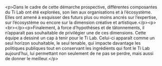 &lt;p&gt;Dans le cadre de cette démarche prospective, différentes composantes du Ti Lab ont été explorées, son lien aux organisations et à l’écosystème. Elles ont amené à esquisser des futurs plus ou moins ancrés sur l’expertise, sur l’écosystème ou encore sur la dimension créative et artistique.&lt;&#x2F;p&gt;&lt;p&gt;&lt;br&gt;&lt;&#x2F;p&gt;&lt;p&gt;Finalement, à force d’hypothèses et de tâtonnements, il n’apparaît pas souhaitable de privilégier une de ces dimensions. Cette équipe a dessiné un cap à tenir pour le Ti Lab. Celui-ci apparaît comme un seul horizon souhaitable, le seul tenable, qui impacte davantage les politiques publiques tout en conservant les ingrédients qui font le Ti Lab aujourd’hui, lui permettant non seulement de ne pas se perdre, mais aussi de donner le meilleur.&lt;&#x2F;p&gt;